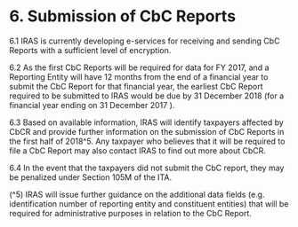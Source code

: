 # 6. Submission of CbC Reports

6.1 IRAS is currently developing e-services for receiving and sending CbC Reports with a sufficient level of encryption.

6.2 As the first CbC Reports will be required for data for FY 2017, and a Reporting Entity will have 12 months from the end of a financial year to submit the CbC Report for that financial year, the earliest CbC Report required to be submitted to IRAS would be due by 31 December 2018 (for a financial year ending on 31 December 2017 ).

6.3 Based on available information, IRAS will identify taxpayers affected by CbCR and provide further information on the submission of CbC Reports in the first half of 2018^5. Any taxpayer who believes that it will be required to file a CbC Report may also contact IRAS to find out more about CbCR.

6.4 In the event that the taxpayers did not submit the CbC report, they may be penalized under Section 105M of the ITA.

(^5) IRAS will issue further guidance on the additional data fields (e.g. identification number of reporting entity and constituent entities) that will be required for administrative purposes in relation to the CbC Report.
